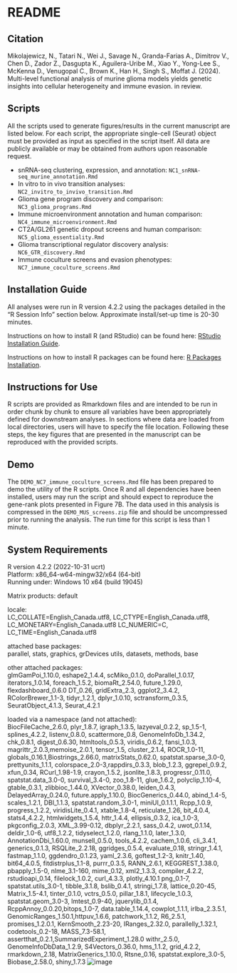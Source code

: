 # README

## Citation
Mikolajewicz, N., Tatari N., Wei J., Savage N., Granda-Farias A., Dimitrov V., Chen D., Zador Z., Dasgupta K., Aguilera-Uribe M., Xiao Y., Yong-Lee S., McKenna D., Venugopal C., Brown K., Han H., Singh S., Moffat J. (2024). Multi-level functional analysis of murine glioma models yields genetic insights into cellular heterogeneity and immune evasion. in review. 

## Scripts

All the scripts used to generate figures/results in the current manuscript are listed below. For each script, the appropriate single-cell (Seurat) object must be provided as input as specified in the script itself. All data are publicly available or may be obtained from authors upon reasonable request.

- snRNA-seq clustering, expression, and annotation: `NC1_snRNA-seq_murine_annotation.Rmd`
- In vitro to in vivo transition analyses: `NC2_invitro_to_invivo_transition.Rmd`
- Glioma gene program discovery and comparison: `NC3_glioma_programs.Rmd`
- Immune microenvironment annotation and human comparison: `NC4_immune_microenvironment.Rmd`
- CT2A/GL261 genetic dropout screens and human comparison: `NC5_glioma_essentiality.Rmd`
- Glioma transcriptional regulator discovery analysis: `NC6_GTR_discovery.Rmd`
- Immune coculture screens and evasion phenotypes: `NC7_immune_coculture_screens.Rmd`

## Installation Guide

All analyses were run in R version 4.2.2 using the packages detailed in the “R Session Info” section below. Approximate install/set-up time is 20-30 minutes.

Instructions on how to install R (and RStudio) can be found here: [RStudio Installation Guide](https://rstudio-education.github.io/hopr/starting.html).

Instructions on how to install R packages can be found here: [R Packages Installation](https://rstudio-education.github.io/hopr/packages2.html).

## Instructions for Use

R scripts are provided as Rmarkdown files and are intended to be run in order chunk by chunk to ensure all variables have been appropriately defined for downstream analyses. In sections where data are loaded from local directories, users will have to specify the file location. Following these steps, the key figures that are presented in the manuscript can be reproduced with the provided scripts.

## Demo

The `DEMO_NC7_immune_coculture_screens.Rmd` file has been prepared to demo the utility of the R scripts. Once R and all dependencies have been installed, users may run the script and should expect to reproduce the gene-rank plots presented in Figure 7B. The data used in this analysis is compressed in the `DEMO_MUS_screens.zip` file and should be uncompressed prior to running the analysis. The run time for this script is less than 1 minute.

## System Requirements

R version 4.2.2 (2022-10-31 ucrt)  
Platform: x86_64-w64-mingw32/x64 (64-bit)  
Running under: Windows 10 x64 (build 19045)  

Matrix products: default

locale:  
LC_COLLATE=English_Canada.utf8, LC_CTYPE=English_Canada.utf8, LC_MONETARY=English_Canada.utf8 LC_NUMERIC=C, LC_TIME=English_Canada.utf8

attached base packages:  
parallel, stats, graphics, grDevices utils, datasets, methods,  base

other attached packages:  
glmGamPoi_1.10.0, eshape2_1.4.4, scMiko_0.1.0, doParallel_1.0.17,  iterators_1.0.14, foreach_1.5.2, biomaRt_2.54.0, future_1.29.0, flexdashboard_0.6.0 DT_0.26, gridExtra_2.3, ggplot2_3.4.2, RColorBrewer_1.1-3, tidyr_1.2.1, dplyr_1.0.10, sctransform_0.3.5,  SeuratObject_4.1.3, Seurat_4.2.1

loaded via a namespace (and not attached):  
BiocFileCache_2.6.0, plyr_1.8.7, igraph_1.3.5, lazyeval_0.2.2, sp_1.5-1, splines_4.2.2, listenv_0.8.0, scattermore_0.8, GenomeInfoDb_1.34.2, chk_0.8.1, digest_0.6.30, htmltools_0.5.3, viridis_0.6.2, fansi_1.0.3, magrittr_2.0.3,memoise_2.0.1, tensor_1.5, cluster_2.1.4, ROCR_1.0-11, globals_0.16.1,Biostrings_2.66.0, matrixStats_0.62.0, spatstat.sparse_3.0-0, prettyunits_1.1.1, colorspace_2.0-3,rappdirs_0.3.3, blob_1.2.3, ggrepel_0.9.2, xfun_0.34, RCurl_1.98-1.9, crayon_1.5.2, jsonlite_1.8.3, progressr_0.11.0, spatstat.data_3.0-0, survival_3.4-0, zoo_1.8-11, glue_1.6.2, polyclip_1.10-4, gtable_0.3.1, zlibbioc_1.44.0, XVector_0.38.0, leiden_0.4.3, DelayedArray_0.24.0, future.apply_1.10.0, BiocGenerics_0.44.0, abind_1.4-5, scales_1.2.1, DBI_1.1.3, spatstat.random_3.0-1, miniUI_0.1.1.1, Rcpp_1.0.9, progress_1.2.2, viridisLite_0.4.1, xtable_1.8-4, reticulate_1.26, bit_4.0.4, stats4_4.2.2, htmlwidgets_1.5.4, httr_1.4.4, ellipsis_0.3.2, ica_1.0-3, pkgconfig_2.0.3, XML_3.99-0.12, dbplyr_2.2.1, sass_0.4.2, uwot_0.1.14, deldir_1.0-6, utf8_1.2.2, tidyselect_1.2.0, rlang_1.1.0, later_1.3.0, AnnotationDbi_1.60.0, munsell_0.5.0, tools_4.2.2, cachem_1.0.6, cli_3.4.1, generics_0.1.3, RSQLite_2.2.18, ggridges_0.5.4, evaluate_0.18, stringr_1.4.1, fastmap_1.1.0, ggdendro_0.1.23, yaml_2.3.6, goftest_1.2-3, knitr_1.40, bit64_4.0.5,  fitdistrplus_1.1-8, purrr_0.3.5, RANN_2.6.1, KEGGREST_1.38.0, pbapply_1.5-0, nlme_3.1-160, mime_0.12, xml2_1.3.3, compiler_4.2.2, rstudioapi_0.14, filelock_1.0.2, curl_4.3.3, plotly_4.10.1 png_0.1-7, spatstat.utils_3.0-1, tibble_3.1.8, bslib_0.4.1, stringi_1.7.8, lattice_0.20-45, Matrix_1.5-4.1, tinter_0.1.0, vctrs_0.5.0, pillar_1.8.1, lifecycle_1.0.3, spatstat.geom_3.0-3, lmtest_0.9-40, jquerylib_0.1.4, RcppAnnoy_0.0.20,bitops_1.0-7, data.table_1.14.4, cowplot_1.1.1, irlba_2.3.5.1, GenomicRanges_1.50.1,httpuv_1.6.6, patchwork_1.1.2, R6_2.5.1, promises_1.2.0.1, KernSmooth_2.23-20, IRanges_2.32.0, parallelly_1.32.1, codetools_0.2-18, MASS_7.3-58.1, assertthat_0.2.1,SummarizedExperiment_1.28.0 withr_2.5.0, GenomeInfoDbData_1.2.9, S4Vectors_0.36.0, hms_1.1.2, grid_4.2.2, rmarkdown_2.18, MatrixGenerics_1.10.0, Rtsne_0.16, spatstat.explore_3.0-5, Biobase_2.58.0, shiny_1.7.3
![image](https://github.com/NMikolajewicz/Mikolajewicz-2024/assets/46906473/ec2f80f5-8c02-475c-ad6e-2ee7a429ec2f)
